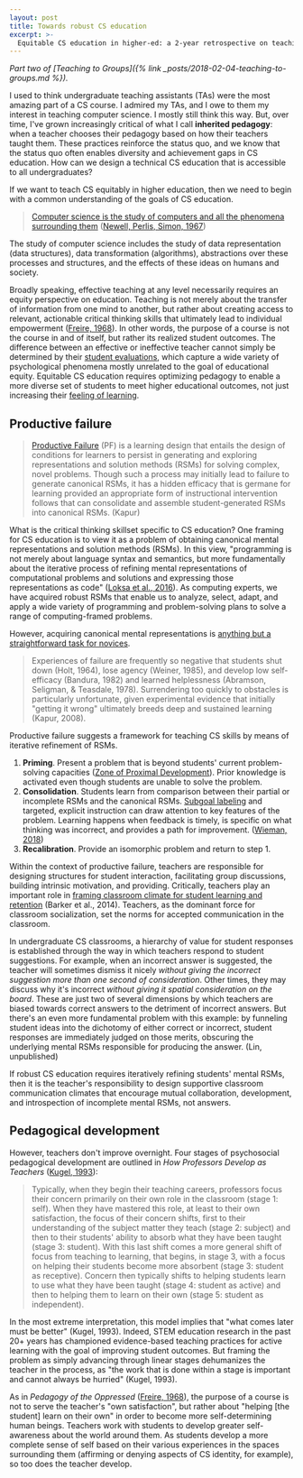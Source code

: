 ```yaml
---
layout: post
title: Towards robust CS education
excerpt: >-
  Equitable CS education in higher-ed: a 2-year retrospective on teaching to groups.
---
```


*Part two of [Teaching to Groups]({% link _posts/2018-02-04-teaching-to-groups.md %}).*

I used to think undergraduate teaching assistants (TAs) were the most amazing part of a CS course. I admired my TAs, and I owe to them my interest in teaching computer science. I mostly still think this way. But, over time, I've grown increasingly critical of what I call **inherited pedagogy**: when a teacher chooses their pedagogy based on how their teachers taught them. These practices reinforce the status quo, and we know that the status quo often enables diversity and achievement gaps in CS education. How can we design a technical CS education that is accessible to all undergraduates?

If we want to teach CS equitably in higher education, then we need to begin with a common understanding of the goals of CS education.

> [Computer science is the study of computers and all the phenomena surrounding them][] ([Newell, Perlis, Simon, 1967][])

[Computer science is the study of computers and all the phenomena surrounding them]: https://computinged.wordpress.com/2016/02/01/computer-science-is-the-study-of-computers-and-all-the-phenomena-surrounding-them/
[Newell, Perlis, Simon, 1967]: https://science.sciencemag.org/content/157/3795/1373.3

The study of computer science includes the study of data representation (data structures), data transformation (algorithms), abstractions over these processes and structures, and the effects of these ideas on humans and society.

Broadly speaking, effective teaching at any level necessarily requires an equity perspective on education. Teaching is not merely about the transfer of information from one mind to another, but rather about creating access to relevant, actionable critical thinking skills that ultimately lead to individual empowerment ([Freire, 1968][]). In other words, the purpose of a course is not the course in and of itself, but rather its realized student outcomes. The difference between an effective or ineffective teacher cannot simply be determined by their [student evaluations][], which capture a wide variety of psychological phenomena mostly unrelated to the goal of educational equity. Equitable CS education requires optimizing pedagogy to enable a more diverse set of students to meet higher educational outcomes, not just increasing their [feeling of learning][].

[Freire, 1968]: https://patitsas.github.io/2016/01/28/On-Paulo-Freire-and-seeing-computing-as-literacy/
[student evaluations]: https://www.stat.berkeley.edu/~stark/Preprints/setNotes19.pdf
[feeling of learning]: https://www.pnas.org/content/116/39/19251

## Productive failure

> [Productive Failure][] (PF) is a learning design that entails the design of conditions for learners to persist in generating and exploring representations and solution methods (RSMs) for solving complex, novel problems. Though such a process may initially lead to failure to generate canonical RSMs, it has a hidden efficacy that is germane for learning provided an appropriate form of instructional intervention follows that can consolidate and assemble student-generated RSMs into canonical RSMs. (Kapur)

[productive failure]: https://www.manukapur.com/productive-failure/

What is the critical thinking skillset specific to CS education? One framing for CS education is to view it as a problem of obtaining canonical mental representations and solution methods (RSMs). In this view, "programming is not merely about language syntax and semantics, but more fundamentally about the iterative process of refining mental representations of computational problems and solutions and expressing those representations as code" ([Loksa et al., 2016][]). As computing experts, we have acquired robust RSMs that enable us to analyze, select, adapt, and apply a wide variety of programming and problem-solving plans to solve a range of computing-framed problems.

[Loksa et al., 2016]: https://dl.acm.org/citation.cfm?id=2858252

However, acquiring canonical mental representations is [anything but a straightforward task for novices][debugging failure].

> Experiences of failure are frequently so negative that students shut down (Holt, 1964), lose agency (Weiner, 1985), and develop low self-efficacy (Bandura, 1982) and learned helplessness (Abramson, Seligman, & Teasdale, 1978). Surrendering too quickly to obstacles is particularly unfortunate, given experimental evidence that initially "getting it wrong" ultimately breeds deep and sustained learning (Kapur, 2008).

[debugging failure]: https://edrl.berkeley.edu/projects/debugging-failure/

Productive failure suggests a framework for teaching CS skills by means of iterative refinement of RSMs.

1. **Priming**. Present a problem that is beyond students' current problem-solving capacities ([Zone of Proximal Development][]). Prior knowledge is activated even though students are unable to solve the problem.
2. **Consolidation**. Students learn from comparison between their partial or incomplete RSMs and the canonical RSMs. [Subgoal labeling][] and targeted, explicit instruction can draw attention to key features of the problem. Learning happens when feedback is timely, is specific on what thinking was incorrect, and provides a path for improvement. ([Wieman, 2018][])
3. **Recalibration**. Provide an isomorphic problem and return to step 1.

[Zone of Proximal Development]: https://en.wikipedia.org/wiki/Zone_of_proximal_development
[Subgoal labeling]: https://dl.acm.org/citation.cfm?id=2361291
[Wieman, 2018]: https://depts.washington.edu/amath/slides/20180426-Wieman.pdf

Within the context of productive failure, teachers are responsible for designing structures for student interaction, facilitating group discussions, building intrinsic motivation, and providing. Critically, teachers play an important role in [framing classroom climate for student learning and retention][classroom climate] (Barker et al., 2014). Teachers, as the dominant force for classroom socialization, set the norms for accepted communication in the classroom.

[classroom climate]: https://dl.acm.org/citation.cfm?id=2538959

In undergraduate CS classrooms, a hierarchy of value for student responses is established through the way in which teachers respond to student suggestions. For example, when an incorrect answer is suggested, the teacher will sometimes dismiss it nicely *without giving the incorrect suggestion more than one second of consideration*. Other times, they may discuss why it's incorrect *without giving it spatial consideration on the board*. These are just two of several dimensions by which teachers are biased towards correct answers to the detriment of incorrect answers. But there's an even more fundamental problem with this example: by funneling student ideas into the dichotomy of either correct or incorrect, student responses are immediately judged on those merits, obscuring the underlying mental RSMs responsible for producing the answer. (Lin, unpublished)

If robust CS education requires iteratively refining students' mental RSMs, then it is the teacher's responsibility to design supportive classroom communication climates that encourage mutual collaboration, development, and introspection of incomplete mental RSMs, not answers.

## Pedagogical development

However, teachers don't improve overnight. Four stages of psychosocial pedagogical development are outlined in *How Professors Develop as Teachers* ([Kugel, 1993][]):

> Typically, when they begin their teaching careers, professors focus their concern primarily on their own role in the classroom (stage 1: self). When they have mastered this role, at least to their own satisfaction, the focus of their concern shifts, first to their understanding of the subject matter they teach (stage 2: subject) and then to their students' ability to absorb what they have been taught (stage 3: student). With this last shift comes a more general shift of focus from teaching to learning, that begins, in stage 3, with a focus on helping their students become more absorbent (stage 3: student as receptive). Concern then typically shifts to helping students learn to use what they have been taught (stage 4: student as active) and then to helping them to learn on their own (stage 5: student as independent).

[Kugel, 1993]: https://www.mach.kit.edu/download/HowProfessorsDevelop.pdf

In the most extreme interpretation, this model implies that "what comes later must be better" (Kugel, 1993). Indeed, STEM education research in the past 20+ years has championed evidence-based teaching practices for active learning with the goal of improving student outcomes. But framing the problem as simply advancing through linear stages dehumanizes the teacher in the process, as "the work that is done within a stage is important and cannot always be hurried" (Kugel, 1993).

As in *Pedagogy of the Oppressed* ([Freire, 1968][]), the purpose of a course is not to serve the teacher's "own satisfaction", but rather about "helping [the student] learn on their own" in order to become more self-determining human beings. Teachers work with students to develop greater self-awareness about the world around them. As students develop a more complete sense of self based on their various experiences in the spaces surrounding them (affirming or denying aspects of CS identity, for example), so too does the teacher develop.
